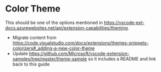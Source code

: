 ---
---

# Color Theme

This should be one of the options mentioned in https://vscode-ext-docs.azurewebsites.net/api/extension-capabilities/theming.

- Migrate content from https://code.visualstudio.com/docs/extensions/themes-snippets-colorizers#_adding-a-new-color-theme
- Update https://github.com/Microsoft/vscode-extension-samples/tree/master/theme-sample so it includes a README and link back to this guide